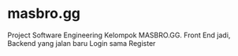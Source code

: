 # masbro.gg
Project Software Engineering Kelompok MASBRO.GG. Front End jadi, Backend yang jalan baru Login sama Register
